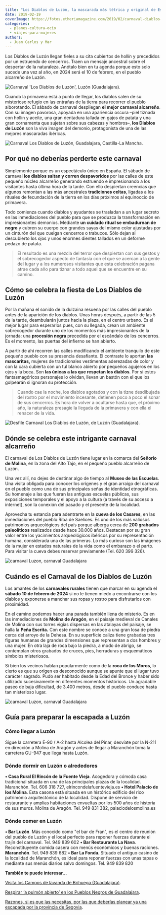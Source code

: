 ```yaml
---
title: "Los Diablos de Luzón, la mascarada más tétrica y original de España"
date: 2019-02-19
coverImage: https://fotos.etheriamagazine.com/2019/02/carnaval-diablos-luzon-3.jpg
categories: 
  - planes-cultura-ocio
  - viajes-para-mujeres
authors: 
  - Juan Carlos y Mar
---
```


Los Diablos de Luzón llegan fieles a su cita cubiertos de hollín y precedidos por un 
estruendo de cencerros. Traen un mensaje ancestral sobre el despertar de la naturaleza. 
Anótalo bien en tu agenda porque esto solo sucede una vez al año, en 2024 será el 10 de 
febrero, en el pueblo alcarreño de Luzón. 

![Carnaval 'Los Diablos de Luzón', Luzón (Guadalajara).](https://fotos.etheriamagazine.com/2019/02/carnaval-diablos-luzon-4.jpg "Carnaval 'Los Diablos de Luzón', Luzón (Guadalajara).")

Cuando la primavera está a punto de llegar, los diablos salen de su misterioso refugio 
en las entrañas de la tierra para recorrer el pueblo alborotando. El sábado de carnaval 
despliegan **el mejor carnaval alcarreño**. Con su imagen pavorosa, apoyada en una 
apariencia oscura –piel tiznada con hollín y aceite, una gran dentadura tallada en gajos 
de patata y una gran cornamenta que sujetan sobre sus cabezas y hombros–, **los Diablos 
de Luzón** son la viva imagen del demonio, protagonista de una de las mejores mascaradas 
ibéricas. 

![Carnaval Los Diablos de Luzón, Guadalajara, Castilla-La Mancha.](https://fotos.etheriamagazine.com/2019/02/carnaval-diablos-luzon-7.jpg "Carnaval Los Diablos de Luzón, Guadalajara, Castilla-La Mancha.")

## Por qué no deberías perderte este carnaval

Simplemente porque es un espectáculo único en España. El sábado de carnaval **los 
diablos saltan y corren despavoridos** por las calles de este pequeño núcleo alcarreño 
generando estruendo e impresionando a los visitantes hasta última hora de la tarde. Con 
ello despiertan creencias que algunos remontan a las más ancestrales **tradiciones 
celtas**, ligadas a los rituales de fecundación de la tierra en los días próximos al 
equinoccio de primavera. 

Todo comienza cuando diablos y ayudantes se trasladan a un lugar secreto en las 
inmediaciones del pueblo para que se produzca la transformación en impresionantes 
demonios. Mediante **un cuidado ritual se embadurnan de negro** y cubren su cuerpo con 
grandes sayas del mismo color ajustadas por un cinturón del que cuelgan cencerros o 
trabucos. Sólo dejan al descubierto los ojos y unos enormes dientes tallados en un 
deforme pedazo de patata. 

> El resultado es una mezcla del terror que despiertan con sus gestos y el sobrecogedor 
> aspecto de fantasía con el que se acercan a la gente del lugar y a los numerosos 
> visitantes que esta celebración pagana atrae cada año para tiznar a todo aquel que se 
> encuentre en su camino. 

## Cómo se celebra la fiesta de Los Diablos de Luzón

Por la mañana el sonido de la dulzaina resuena por las calles del pueblo antes de la 
aparición de los diablos. Unas horas después, a partir de las 5 de la tarde, deambularán 
juntos hacia la plaza, en el centro urbano. Es el mejor lugar para esperarlos pues, con 
su llegada, crean un ambiente sobrecogedor durante uno de los momentos más 
impresionantes de la jornada: una **procesión negra** precedida por el escándalo de los 
cencerros. Es el momento, las puertas del infierno se han abierto. 

A partir de ahí recorren las calles modificando el ambiente tranquilo de este pequeño 
pueblo con su presencia desafiante. El contraste lo aportan **las mascaritas,** mujeres 
de tradicionales vestimentas aderezadas de color y con la cara cubierta con un tul 
blanco abierto por pequeños agujeros en los ojos y la boca. Son **las únicas a las que 
respetan los diablos**. Por si estos fantasmagóricos personajes lo olvidan, llevan un 
bastón con el que los golpearán si ignoran su protección. 

> Cuando cae la noche, los diablos agotados y con la tizne desdibujada del rostro por el 
> movimiento incesante, detienen poco a poco el sonar de sus cencerros. Es hora de volver 
> a ocultarse hasta que, el próximo año, la naturaleza presagie la llegada de la primavera 
> y con ella el renacer de la vida. 

![Desfile Carnaval Los Diablos de Luzón, de Luzón (Guadalajara).](https://fotos.etheriamagazine.com/2019/02/carnaval-diablos-luzon-3.jpg "Carnaval Los Diablos de Luzón, de Luzón (Guadalajara).")

## Dónde se celebra este intrigante carnaval alcarreño

El carnaval de Los Diablos de Luzón tiene lugar en la comarca del **Señorío de Molina**, 
en la zona del Alto Tajo, en el pequeño pueblo alcarreño de Luzón. 

Una vez allí, no dejes de destinar algo de tiempo al **Museo de las Escuelas**. Una 
visita obligada para conocer los orígenes y el gran arraigo del carnaval en el pueblo 
como una de sus principales señas de identidad etnográficas. Su homenaje a las que 
fueran las antiguas escuelas públicas, sus exposiciones temporales y el apoyo a la 
cultura (a través de su acceso a internet), son la conexión del pasado y el presente de 
la localidad. 

Aprovecha tu estancia para adentrarte en la **cueva de los Casares**, en las 
inmediaciones del pueblo Riba de Saelices. Es uno de los más valiosos patrimonios 
arqueológicos del país porque alberga cerca de **200 grabados paleolíticos** realizados 
desde hace 30.000 años. Destacan por su gran valor entre los yacimientos arqueológicos 
ibéricos por su representación humana, considerada una de las primeras. Lo más curioso 
son las imágenes de la mujer en estados naturales de la vida como el embarazo o el 
parto. Para visitar la cueva debes reservar previamente (Tel. 620 396 326). 

![carnaval Luzon, carnaval Guadalajara](https://fotos.etheriamagazine.com/2019/02/carnaval-diablos-luzon-6.jpg "Las mascaritas son los únicos seres vivientes a los que respetan los diablos de Luzón.")

## Cuándo es el Carnaval de los Diablos de Luzón

Los amantes de los **carnavales rurales** tienen que marcar en su agenda el **sábado 10 
de febrero de 2024** si no le tienen miedo a encontrarse con los diablos y exponerse a 
manchar sus ropas y rostro para disfrutarlos con proximidad. 

En el camino podemos hacer una parada también llena de misterio. Es en las inmediaciones 
de **Molina de Aragón**, en el paisaje medieval de Canales de Molina con sus torres 
vigías dispersas en las atalayas del paisaje, se halla la **Peña Escrita.** Con este 
nombre se conoce a una gran losa de piedra cerca del arroyo de la Dehesa. En su 
superficie caliza tiene grabadas tres figuras humanas de grandes dimensiones que 
representan a dos hombres y una mujer. En otra laja de roca bajo la piedra, a modo de 
abrigo, se contemplan otros grabados de cruces, pies, herraduras y esquemáticos símbolos 
misteriosos. 

Si bien los vecinos hablan popularmente como de la **roca de los Moros**, lo cierto es 
que su origen es desconocido aunque se apunte que el lugar tuvo carácter sagrado. Pudo 
ser habitado desde la Edad del Bronce y haber sido utilizado sucesivamente en diferentes 
momentos históricos. Un agradable paseo de baja dificultad, de 3.400 metros, desde el 
pueblo conduce hasta tan misterioso lugar. 

![carnaval Luzon, carnaval Guadalajara](https://fotos.etheriamagazine.com/2019/02/carnaval-diablos-luzon.jpg "Los Diablos de Luzón es uno de los carnavales más singulares de España.")

## Guía para preparar la escapada a Luzón

### Cómo llegar a Luzón

Sigue la carretera E-90 / A-2 hasta Alcolea del Pinar, desvíate por la N-211 en 
dirección a Molina de Aragón y antes de llegar a Maranchón toma la carretera GU-947 que 
llega hasta Luzón. 

### Dónde dormir en Luzón o alrededores

**• Casa Rural El Rincón de la Fuente Vieja**. Acogedora y cómoda casa tradicional 
situada en una de las principales plazas de la localidad. Maranchón. Tel. 606 318 727, 
elrincondelafuentevieja.es **• Hotel Palacio de los Molina**. Esta casona está situada 
en un histórico edificio del rico patrimonio arquitectónico de la localidad. Dispone de 
servicio de restaurante y amplias habitaciones envueltas por los 500 años de historia de 
sus muros. Molina de Aragón. Tel. 949 831 382, palaciodelosmolina.es 

### Dónde comer en Luzón

**• Bar Luzón**. Más conocido como "el bar de Fran", es el centro de reunión del pueblo 
de Luzón y el local perfecto para reponer fuerzas durante el trajín del carnaval. Tel. 
949 839 602 **• Bar Restaurante La Nava**. Reconstituyente comida casera con menús 
económicos y buenas raciones. **Maranchón**. Tel. 949 839 682 **• Bar La Fonda**. 
Situado el antiguo casino de la localidad de Maranchón, es ideal para reponer fuerzas 
con unas tapas o mediante sus menús diarios salvo domingos. Tel. 949 839 820 

**También te puede interesar...** 

[Visita los Campos de lavanda de Brihuega 
(Guadalajara)](https://etheriamagazine.com/2020/06/08/floracion-campos-lavanda-brihuega-guadalajara-2019/). 

[Respirar ‘a pulmón abierto’ en los Pueblos Negros de 
Guadalajara](https://etheriamagazine.com/2019/05/06/viaje-en-coche-pueblos-negros-guadalajara/). 

[Razones, si es que las necesitas, por las que deberías planear ya una escapada por la 
provincia de 
Segovia](https://etheriamagazine.com/2021/03/09/15-lugares-imprescindibles-que-ver-en-segovia-y-provincia/).
